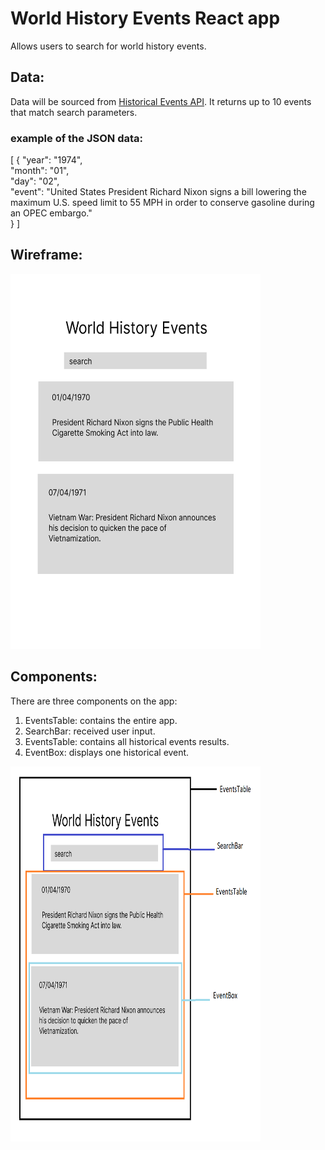 
# World History Events React app

Allows users to search for world history events. 

## Data:
Data will be sourced from [Historical Events API](https://api-ninjas.com/api/historicalevents). It returns 
up to 10 events that match search parameters. 

### example of the JSON data:

[
  {
    "year": "1974",  
    "month": "01",  
    "day": "02",  
    "event": "United States President Richard Nixon signs a bill lowering the maximum U.S. speed limit to 55 MPH in order to conserve gasoline during an OPEC embargo."  
  }
]

## Wireframe:

<img src="./world-history.png" width="400" height="600">

## Components:

There are three components on the app:  
1. EventsTable: contains the entire app.
2. SearchBar: received user input.
3. EventsTable: contains all historical events results.
4. EventBox: displays one historical event.

<img src="./world-history-components.png" width="400" height="600">
